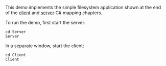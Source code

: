 This demo implements the simple filesystem application shown at the
end of the [client][1] and [server][2] C# mapping chapters.

To run the demo, first start the server:

```
cd Server
Server
```

In a separate window, start the client:

```
cd Client
Client
```

[1]: https://doc.zeroc.com/ice/4.0/language-mappings/c-sharp-mapping/client-side-slice-to-c-sharp-mapping/example-of-a-file-system-client-in-c-sharp
[2]: https://doc.zeroc.com/ice/4.0/language-mappings/c-sharp-mapping/server-side-slice-to-c-sharp-mapping/example-of-a-file-system-server-in-c-sharp
